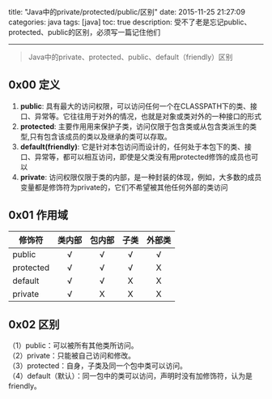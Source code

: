 title: "Java中的private/protected/public/区别"
date: 2015-11-25 21:27:09
categories: java
tags: [java]
toc: true
description: 受不了老是忘记public、protected、public的区别，必须写一篇记住他们

---

>Java中的private、protected、public、default（friendly）区别

## 0x00 定义
1. **public**: 具有最大的访问权限，可以访问任何一个在CLASSPATH下的类、接口、异常等。它往往用于对外的情况，也就是对象或类对外的一种接口的形式
2. **protected**: 主要作用用来保护子类，访问仅限于包含类或从包含类派生的类型,只有包含该成员的类以及继承的类可以存取。
3. **default(friendly)**: 它是针对本包访问而设计的，任何处于本包下的类、接口、异常等，都可以相互访问，即使是父类没有用protected修饰的成员也可以
4. **private**: 访问权限仅限于类的内部，是一种封装的体现，例如，大多数的成员变量都是修饰符为private的，它们不希望被其他任何外部的类访问


## 0x01 作用域  

|  修饰符    | 类内部  | 包内部  | 子类    | 外部类  |
| --------- |:------:|:------:|:------:|:------:|
| public    | √      | √      | √      | √      |
| protected | √      | √      | √      | X      |
| default   | √      | √      | X      | X      |
| private   | √      | X      | X      | X      |
 

## 0x02 区别
（1）public：可以被所有其他类所访问。   
（2）private：只能被自己访问和修改。   
（3）protected：自身，子类及同一个包中类可以访问。   
（4）default（默认）：同一包中的类可以访问，声明时没有加修饰符，认为是friendly。
